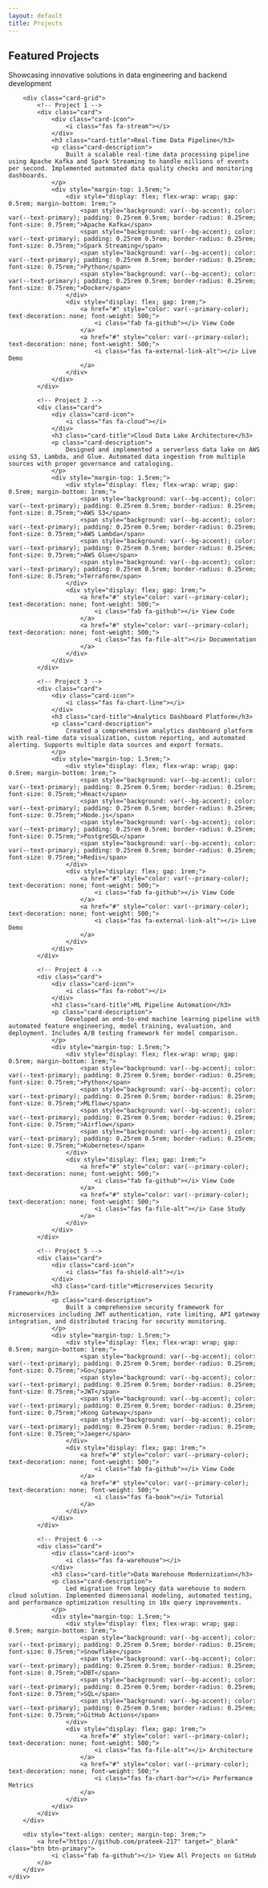 ```yaml
---
layout: default
title: Projects
---
```


<section class="section">
    <div class="section-container">
        <h1 class="section-title">Featured Projects</h1>
        <p class="section-subtitle">Showcasing innovative solutions in data engineering and backend development</p>
        
        <div class="card-grid">
            <!-- Project 1 -->
            <div class="card">
                <div class="card-icon">
                    <i class="fas fa-stream"></i>
                </div>
                <h3 class="card-title">Real-Time Data Pipeline</h3>
                <p class="card-description">
                    Built a scalable real-time data processing pipeline using Apache Kafka and Spark Streaming to handle millions of events per second. Implemented automated data quality checks and monitoring dashboards.
                </p>
                <div style="margin-top: 1.5rem;">
                    <div style="display: flex; flex-wrap: wrap; gap: 0.5rem; margin-bottom: 1rem;">
                        <span style="background: var(--bg-accent); color: var(--text-primary); padding: 0.25rem 0.5rem; border-radius: 0.25rem; font-size: 0.75rem;">Apache Kafka</span>
                        <span style="background: var(--bg-accent); color: var(--text-primary); padding: 0.25rem 0.5rem; border-radius: 0.25rem; font-size: 0.75rem;">Spark Streaming</span>
                        <span style="background: var(--bg-accent); color: var(--text-primary); padding: 0.25rem 0.5rem; border-radius: 0.25rem; font-size: 0.75rem;">Python</span>
                        <span style="background: var(--bg-accent); color: var(--text-primary); padding: 0.25rem 0.5rem; border-radius: 0.25rem; font-size: 0.75rem;">Docker</span>
                    </div>
                    <div style="display: flex; gap: 1rem;">
                        <a href="#" style="color: var(--primary-color); text-decoration: none; font-weight: 500;">
                            <i class="fab fa-github"></i> View Code
                        </a>
                        <a href="#" style="color: var(--primary-color); text-decoration: none; font-weight: 500;">
                            <i class="fas fa-external-link-alt"></i> Live Demo
                        </a>
                    </div>
                </div>
            </div>
            
            <!-- Project 2 -->
            <div class="card">
                <div class="card-icon">
                    <i class="fas fa-cloud"></i>
                </div>
                <h3 class="card-title">Cloud Data Lake Architecture</h3>
                <p class="card-description">
                    Designed and implemented a serverless data lake on AWS using S3, Lambda, and Glue. Automated data ingestion from multiple sources with proper governance and cataloging.
                </p>
                <div style="margin-top: 1.5rem;">
                    <div style="display: flex; flex-wrap: wrap; gap: 0.5rem; margin-bottom: 1rem;">
                        <span style="background: var(--bg-accent); color: var(--text-primary); padding: 0.25rem 0.5rem; border-radius: 0.25rem; font-size: 0.75rem;">AWS S3</span>
                        <span style="background: var(--bg-accent); color: var(--text-primary); padding: 0.25rem 0.5rem; border-radius: 0.25rem; font-size: 0.75rem;">AWS Lambda</span>
                        <span style="background: var(--bg-accent); color: var(--text-primary); padding: 0.25rem 0.5rem; border-radius: 0.25rem; font-size: 0.75rem;">AWS Glue</span>
                        <span style="background: var(--bg-accent); color: var(--text-primary); padding: 0.25rem 0.5rem; border-radius: 0.25rem; font-size: 0.75rem;">Terraform</span>
                    </div>
                    <div style="display: flex; gap: 1rem;">
                        <a href="#" style="color: var(--primary-color); text-decoration: none; font-weight: 500;">
                            <i class="fab fa-github"></i> View Code
                        </a>
                        <a href="#" style="color: var(--primary-color); text-decoration: none; font-weight: 500;">
                            <i class="fas fa-file-alt"></i> Documentation
                        </a>
                    </div>
                </div>
            </div>
            
            <!-- Project 3 -->
            <div class="card">
                <div class="card-icon">
                    <i class="fas fa-chart-line"></i>
                </div>
                <h3 class="card-title">Analytics Dashboard Platform</h3>
                <p class="card-description">
                    Created a comprehensive analytics dashboard platform with real-time data visualization, custom reporting, and automated alerting. Supports multiple data sources and export formats.
                </p>
                <div style="margin-top: 1.5rem;">
                    <div style="display: flex; flex-wrap: wrap; gap: 0.5rem; margin-bottom: 1rem;">
                        <span style="background: var(--bg-accent); color: var(--text-primary); padding: 0.25rem 0.5rem; border-radius: 0.25rem; font-size: 0.75rem;">React</span>
                        <span style="background: var(--bg-accent); color: var(--text-primary); padding: 0.25rem 0.5rem; border-radius: 0.25rem; font-size: 0.75rem;">Node.js</span>
                        <span style="background: var(--bg-accent); color: var(--text-primary); padding: 0.25rem 0.5rem; border-radius: 0.25rem; font-size: 0.75rem;">PostgreSQL</span>
                        <span style="background: var(--bg-accent); color: var(--text-primary); padding: 0.25rem 0.5rem; border-radius: 0.25rem; font-size: 0.75rem;">Redis</span>
                    </div>
                    <div style="display: flex; gap: 1rem;">
                        <a href="#" style="color: var(--primary-color); text-decoration: none; font-weight: 500;">
                            <i class="fab fa-github"></i> View Code
                        </a>
                        <a href="#" style="color: var(--primary-color); text-decoration: none; font-weight: 500;">
                            <i class="fas fa-external-link-alt"></i> Live Demo
                        </a>
                    </div>
                </div>
            </div>
            
            <!-- Project 4 -->
            <div class="card">
                <div class="card-icon">
                    <i class="fas fa-robot"></i>
                </div>
                <h3 class="card-title">ML Pipeline Automation</h3>
                <p class="card-description">
                    Developed an end-to-end machine learning pipeline with automated feature engineering, model training, evaluation, and deployment. Includes A/B testing framework for model comparison.
                </p>
                <div style="margin-top: 1.5rem;">
                    <div style="display: flex; flex-wrap: wrap; gap: 0.5rem; margin-bottom: 1rem;">
                        <span style="background: var(--bg-accent); color: var(--text-primary); padding: 0.25rem 0.5rem; border-radius: 0.25rem; font-size: 0.75rem;">Python</span>
                        <span style="background: var(--bg-accent); color: var(--text-primary); padding: 0.25rem 0.5rem; border-radius: 0.25rem; font-size: 0.75rem;">MLflow</span>
                        <span style="background: var(--bg-accent); color: var(--text-primary); padding: 0.25rem 0.5rem; border-radius: 0.25rem; font-size: 0.75rem;">Airflow</span>
                        <span style="background: var(--bg-accent); color: var(--text-primary); padding: 0.25rem 0.5rem; border-radius: 0.25rem; font-size: 0.75rem;">Kubernetes</span>
                    </div>
                    <div style="display: flex; gap: 1rem;">
                        <a href="#" style="color: var(--primary-color); text-decoration: none; font-weight: 500;">
                            <i class="fab fa-github"></i> View Code
                        </a>
                        <a href="#" style="color: var(--primary-color); text-decoration: none; font-weight: 500;">
                            <i class="fas fa-file-alt"></i> Case Study
                        </a>
                    </div>
                </div>
            </div>
            
            <!-- Project 5 -->
            <div class="card">
                <div class="card-icon">
                    <i class="fas fa-shield-alt"></i>
                </div>
                <h3 class="card-title">Microservices Security Framework</h3>
                <p class="card-description">
                    Built a comprehensive security framework for microservices including JWT authentication, rate limiting, API gateway integration, and distributed tracing for security monitoring.
                </p>
                <div style="margin-top: 1.5rem;">
                    <div style="display: flex; flex-wrap: wrap; gap: 0.5rem; margin-bottom: 1rem;">
                        <span style="background: var(--bg-accent); color: var(--text-primary); padding: 0.25rem 0.5rem; border-radius: 0.25rem; font-size: 0.75rem;">Go</span>
                        <span style="background: var(--bg-accent); color: var(--text-primary); padding: 0.25rem 0.5rem; border-radius: 0.25rem; font-size: 0.75rem;">JWT</span>
                        <span style="background: var(--bg-accent); color: var(--text-primary); padding: 0.25rem 0.5rem; border-radius: 0.25rem; font-size: 0.75rem;">Kong Gateway</span>
                        <span style="background: var(--bg-accent); color: var(--text-primary); padding: 0.25rem 0.5rem; border-radius: 0.25rem; font-size: 0.75rem;">Jaeger</span>
                    </div>
                    <div style="display: flex; gap: 1rem;">
                        <a href="#" style="color: var(--primary-color); text-decoration: none; font-weight: 500;">
                            <i class="fab fa-github"></i> View Code
                        </a>
                        <a href="#" style="color: var(--primary-color); text-decoration: none; font-weight: 500;">
                            <i class="fas fa-book"></i> Tutorial
                        </a>
                    </div>
                </div>
            </div>
            
            <!-- Project 6 -->
            <div class="card">
                <div class="card-icon">
                    <i class="fas fa-warehouse"></i>
                </div>
                <h3 class="card-title">Data Warehouse Modernization</h3>
                <p class="card-description">
                    Led migration from legacy data warehouse to modern cloud solution. Implemented dimensional modeling, automated testing, and performance optimization resulting in 10x query improvements.
                </p>
                <div style="margin-top: 1.5rem;">
                    <div style="display: flex; flex-wrap: wrap; gap: 0.5rem; margin-bottom: 1rem;">
                        <span style="background: var(--bg-accent); color: var(--text-primary); padding: 0.25rem 0.5rem; border-radius: 0.25rem; font-size: 0.75rem;">Snowflake</span>
                        <span style="background: var(--bg-accent); color: var(--text-primary); padding: 0.25rem 0.5rem; border-radius: 0.25rem; font-size: 0.75rem;">DBT</span>
                        <span style="background: var(--bg-accent); color: var(--text-primary); padding: 0.25rem 0.5rem; border-radius: 0.25rem; font-size: 0.75rem;">SQL</span>
                        <span style="background: var(--bg-accent); color: var(--text-primary); padding: 0.25rem 0.5rem; border-radius: 0.25rem; font-size: 0.75rem;">GitHub Actions</span>
                    </div>
                    <div style="display: flex; gap: 1rem;">
                        <a href="#" style="color: var(--primary-color); text-decoration: none; font-weight: 500;">
                            <i class="fas fa-file-alt"></i> Architecture
                        </a>
                        <a href="#" style="color: var(--primary-color); text-decoration: none; font-weight: 500;">
                            <i class="fas fa-chart-bar"></i> Performance Metrics
                        </a>
                    </div>
                </div>
            </div>
        </div>
        
        <div style="text-align: center; margin-top: 3rem;">
            <a href="https://github.com/prateek-217" target="_blank" class="btn btn-primary">
                <i class="fab fa-github"></i> View All Projects on GitHub
            </a>
        </div>
    </div>
</section>